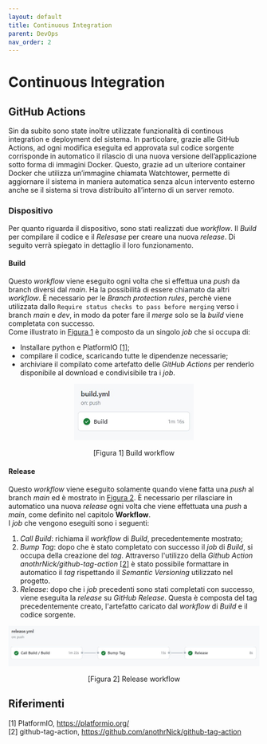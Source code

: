 ```yaml
---
layout: default
title: Continuous Integration
parent: DevOps
nav_order: 2
---
```


# Continuous Integration

## GitHub Actions
Sin da subito sono state inoltre utilizzate funzionalità di continous integration e
deployment del sistema. In particolare, grazie alle GitHub Actions, ad ogni modifica eseguita ed approvata sul codice sorgente corrisponde in automatico il rilascio
di una nuova versione dell’applicazione sotto forma di immagini Docker. Questo,
grazie ad un ulteriore container Docker che utilizza un’immagine chiamata Watchtower, permette di aggiornare il sistema in maniera automatica senza alcun
intervento esterno anche se il sistema si trova distribuito all’interno di un server
remoto.

### Dispositivo
Per quanto riguarda il dispositivo, sono stati realizzati due *workflow*. Il *Build* per compilare il codice e il *Relesase* per creare una nuova *release*. Di seguito verrà spiegato in dettaglio il loro funzionamento.
#### Build
Questo *workflow* viene eseguito ogni volta che si effettua una *push* da branch diversi dal *main*. Ha la possibilità di essere chiamato da altri *workflow*. È necessario per le *Branch protection rules*, perchè viene utilizzata dallo `Require status checks to pass before merging` verso i branch *main* e *dev*, in modo da poter fare il *merge* solo se la *build* viene completata con successo. \
Come illustrato in <a href="#device-workflow-build">Figura 1</a> è composto da un singolo *job* che si occupa di:
- Installare python e PlatformIO <a href="#1">[1]</a>;
- compilare il codice, scaricando tutte le dipendenze necessarie;
- archiviare il compilato come artefatto delle *GitHub Actions* per renderlo disponibile al download e condivisibile tra i *job*. 

<div align="center">
<img id="device-workflow-build" src="../../img/device-workflow-build.jpg" alt="Build workflow"  style="width: 15rem">
<p align="center">[Figura 1] Build workflow</p>
</div>

#### Release
Questo *workflow* viene eseguito solamente quando viene fatta una *push* al branch *main* ed è mostrato in <a href="#device-workflow-release">Figura 2</a>. È necessario per rilasciare in automatico una nuova *release* ogni volta che viene effettuata una *push* a *main*, come definito nel capitolo **Workflow**. \
I *job* che vengono eseguiti sono i seguenti:
1. *Call Build*: richiama il *workflow* di *Build*, precedentemente mostrato;
2. *Bump Tag*: dopo che è stato completato con successo il *job* di *Build*, si occupa della creazione del *tag*. Attraverso l'utilizzo della *Github Action* *anothrNick/github-tag-action* <a href="#2">[2]</a> è stato possibile formattare in automatico il *tag* rispettando il *Semantic Versioning* utilizzato nel progetto.
3. *Release*: dopo che i *job* precedenti sono stati completati con successo, viene eseguita la *release* su *GitHub Release*. Questa è composta del tag precedentemente creato, l'artefatto caricato dal *workflow* di *Build* e il codice sorgente.

<div align="center">
<img id="device-workflow-release" src="../../img/device-workflow-release.jpg" alt="Release workflow" >
<p align="center" >[Figura 2] Release workflow</p>
</div>

## Riferimenti
<a id="1">[1]</a> PlatformIO, https://platformio.org/ \
<a id="2">[2]</a> github-tag-action, https://github.com/anothrNick/github-tag-action